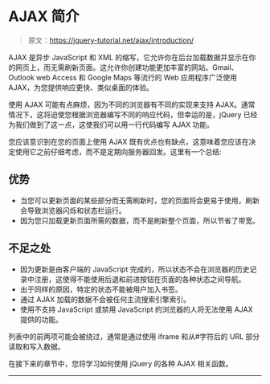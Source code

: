 # AJAX 简介

> 原文：<https://jquery-tutorial.net/ajax/introduction/>

AJAX 是异步 JavaScript 和 XML 的缩写，它允许你在后台加载数据并显示在你的网页上，而无需刷新页面。这允许你创建功能更加丰富的网站。Gmail、Outlook web Access 和 Google Maps 等流行的 Web 应用程序广泛使用 AJAX，为您提供响应更快、类似桌面的体验。

使用 AJAX 可能有点麻烦，因为不同的浏览器有不同的实现来支持 AJAX。通常情况下，这将迫使您根据浏览器编写不同的响应代码，但幸运的是，jQuery 已经为我们做到了这一点，这使我们可以用一行代码编写 AJAX 功能。

您应该意识到在您的页面上使用 AJAX 既有优点也有缺点，这意味着您应该在决定使用它之前仔细考虑，而不是定期向服务器回发。这里有一个总结:

## 优势

*   当您可以更新页面的某些部分而无需刷新时，您的页面将会更易于使用，刷新会导致浏览器闪烁和状态栏运行。
*   因为您只加载更新页面所需的数据，而不是刷新整个页面，所以节省了带宽。

## 不足之处

<input type="hidden" name="IL_IN_ARTICLE">

*   因为更新是由客户端的 JavaScript 完成的，所以状态不会在浏览器的历史记录中注册，这使得不能使用后退和前进按钮在页面的各种状态之间导航。
*   出于同样的原因，特定的状态不能被用户加入书签。
*   通过 AJAX 加载的数据不会被任何主流搜索引擎索引。
*   使用不支持 JavaScript 或禁用 JavaScript 的浏览器的人将无法使用 AJAX 提供的功能。

列表中的前两项可能会被绕过，通常是通过使用 iframe 和从#字符后的 URL 部分读取和写入数据。

在接下来的章节中，您将学习如何使用 jQuery 的各种 AJAX 相关函数。

* * *